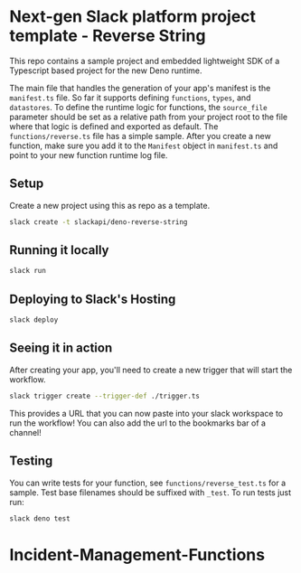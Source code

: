 # Next-gen Slack platform project template - Reverse String

This repo contains a sample project and embedded lightweight SDK of a Typescript
based project for the new Deno runtime.

The main file that handles the generation of your app's manifest is the
`manifest.ts` file. So far it supports defining `functions`, `types`, and
`datastores`. To define the runtime logic for functions, the `source_file`
parameter should be set as a relative path from your project root to the file
where that logic is defined and exported as default. The `functions/reverse.ts`
file has a simple sample. After you create a new function, make sure you add it
to the `Manifest` object in `manifest.ts` and point to your new function runtime
log file.

## Setup

Create a new project using this as repo as a template.

```bash
slack create -t slackapi/deno-reverse-string
```

## Running it locally

```bash
slack run
```

## Deploying to Slack's Hosting

```bash
slack deploy
```

## Seeing it in action

After creating your app, you'll need to create a new trigger that will start the
workflow.

```bash
slack trigger create --trigger-def ./trigger.ts
```

This provides a URL that you can now paste into your slack workspace to run the
workflow! You can also add the url to the bookmarks bar of a channel!

## Testing

You can write tests for your function, see `functions/reverse_test.ts` for a
sample. Test base filenames should be suffixed with `_test`. To run tests just
run:

```bash
slack deno test
```

# Incident-Management-Functions
